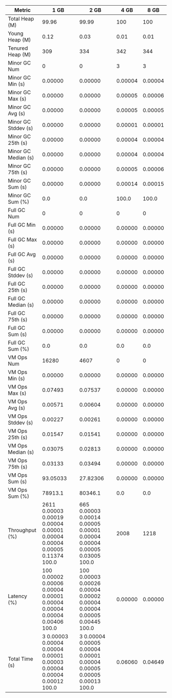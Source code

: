 | Metric | 1 GB | 2 GB | 4 GB | 8 GB |
|------|----|----|----|----|
| Total Heap (M) | 99.96 | 99.99 | 100 | 100 |
| Young Heap (M) | 0.12 | 0.03 | 0.01 | 0.01 |
| Tenured Heap (M) | 309 | 334 | 342 | 344 |
| Minor GC Num | 0 | 0 | 3 | 3 |
| Minor GC Min (s) | 0.00000 | 0.00000 | 0.00004 | 0.00004 |
| Minor GC Max (s) | 0.00000 | 0.00000 | 0.00005 | 0.00006 |
| Minor GC Avg (s) | 0.00000 | 0.00000 | 0.00005 | 0.00005 |
| Minor GC Stddev (s) | 0.00000 | 0.00000 | 0.00001 | 0.00001 |
| Minor GC 25th (s) | 0.00000 | 0.00000 | 0.00004 | 0.00004 |
| Minor GC Median (s) | 0.00000 | 0.00000 | 0.00004 | 0.00004 |
| Minor GC 75th (s) | 0.00000 | 0.00000 | 0.00005 | 0.00006 |
| Minor GC Sum (s) | 0.00000 | 0.00000 | 0.00014 | 0.00015 |
| Minor GC Sum (%) | 0.0 | 0.0 | 100.0 | 100.0 |
| Full GC Num | 0 | 0 | 0 | 0 |
| Full GC Min (s) | 0.00000 | 0.00000 | 0.00000 | 0.00000 |
| Full GC Max (s) | 0.00000 | 0.00000 | 0.00000 | 0.00000 |
| Full GC Avg (s) | 0.00000 | 0.00000 | 0.00000 | 0.00000 |
| Full GC Stddev (s) | 0.00000 | 0.00000 | 0.00000 | 0.00000 |
| Full GC 25th (s) | 0.00000 | 0.00000 | 0.00000 | 0.00000 |
| Full GC Median (s) | 0.00000 | 0.00000 | 0.00000 | 0.00000 |
| Full GC 75th (s) | 0.00000 | 0.00000 | 0.00000 | 0.00000 |
| Full GC Sum (s) | 0.00000 | 0.00000 | 0.00000 | 0.00000 |
| Full GC Sum (%) | 0.0 | 0.0 | 0.0 | 0.0 |
| VM Ops Num | 16280 | 4607 | 0 | 0 |
| VM Ops Min (s) | 0.00000 | 0.00000 | 0.00000 | 0.00000 |
| VM Ops Max (s) | 0.07493 | 0.07537 | 0.00000 | 0.00000 |
| VM Ops Avg (s) | 0.00571 | 0.00604 | 0.00000 | 0.00000 |
| VM Ops Stddev (s) | 0.00227 | 0.00261 | 0.00000 | 0.00000 |
| VM Ops 25th (s) | 0.01547 | 0.01541 | 0.00000 | 0.00000 |
| VM Ops Median (s) | 0.03075 | 0.02813 | 0.00000 | 0.00000 |
| VM Ops 75th (s) | 0.03133 | 0.03494 | 0.00000 | 0.00000 |
| VM Ops Sum (s) | 93.05033 | 27.82306 | 0.00000 | 0.00000 |
| VM Ops Sum (%) | 78913.1 | 80346.1 | 0.0 | 0.0 |
| Throughput (%) | 2611	0.00003	0.00019	0.00004	0.00001	0.00004	0.00004	0.00005	0.11374	100.0 | 665	0.00003	0.00014	0.00005	0.00001	0.00004	0.00004	0.00005	0.03005	100.0 | 2008 | 1218 |
| Latency (%) | 100	0.00002	0.00006	0.00004	0.00001	0.00004	0.00004	0.00004	0.00406	100.0 | 100	0.00003	0.00026	0.00004	0.00002	0.00004	0.00004	0.00005	0.00445	100.0 | 0.00000 | 0.00000 |
| Total Time (s) | 3	0.00003	0.00004	0.00004	0.00001	0.00003	0.00004	0.00004	0.00012	100.0 | 3	0.00004	0.00005	0.00004	0.00001	0.00004	0.00005	0.00005	0.00013	100.0 | 0.06060 | 0.04649 |
